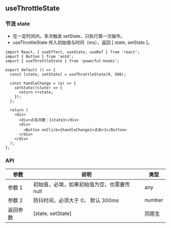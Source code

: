 ## useThrottleState

### 节流 state

- 在一定时间内，多次触发 setState，只执行第一次操作。
- useThrottleState 传入初始值与时间（ms），返回 [ state, setState ]。

```tsx
import React, { useEffect, useState, useRef } from 'react';
import { Button } from 'antd';
import { useThrottleState } from 'powerful-hooks';

export default () => {
  const [state, setState] = useThrottleState(0, 500);

  const handleChange = (e) => {
    setState((state) => {
      return ++state;
    });
  };

  return (
    <div>
      <div>点击次数：{state}</div>
      <div>
        <Button onClick={handleChange}>点击+1</Button>
      </div>
    </div>
  );
};
```

### API

| 参数     | 说明                                        | 类型   |
| -------- | ------------------------------------------- | ------ |
| 参数 1   | 初始值，必填，如果初始值为空，也需要传 null | any    |
| 参数 2   | 防抖时间，必须大于 0， 默认 300ms           | number |
| 返回参数 | [state, setState]                           | 同原生 |

